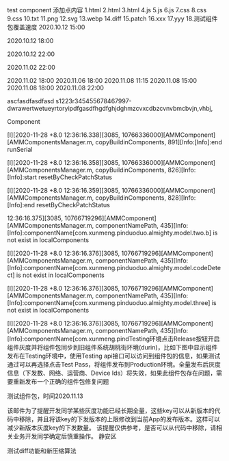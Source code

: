 test component
添加点内容
1.html
2.html
3.html
4.js
5.js
6.js
7.css
8.css
9.css
10.txt
11.png
12.svg
13.webp
14.diff
15.patch
16.xxx
17.yyy
18.测试组件包覆盖速度
2020.10.12 15:00

2020.10.12 18:00

2020.10.12 22:00

2020.11.02 22:00

2020.11.02 18:00
2020.11.06 18:00
2020.11.08 11:15
2020.11.08 15:00
2020.11.08 18:00
2020.11.08 22:00

ascfasdfasdfasd
s1223r345455678467997-dwrawertwetueyrtoryipdfgasdfhgdfghjdghmzcvxcdbzcvnvbmcbvjn,vhbj,

Component

[I][2020-11-28 +8.0 12:36:16.338][3085, 10766336000][AMMComponent][AMMComponentsManager.m, copyBuildinComponents, 891][Info:[Info]:end runSerial

[I][2020-11-28 +8.0 12:36:16.358][3085, 10766336000][AMMComponent][AMMComponentsManager.m, copyBuildinComponents, 826][Info:[Info]:start resetByCheckPatchStatus

[I][2020-11-28 +8.0 12:36:16.359][3085, 10766336000][AMMComponent][AMMComponentsManager.m, copyBuildinComponents, 828][Info:[Info]:end resetByCheckPatchStatus

 12:36:16.375][3085, 10766719296][AMMComponent][AMMComponentsManager.m, componentNamePath, 435][Info:[Info]:componentName[com.xunmeng.pinduoduo.almighty.model.two.b] is not exist in localComponents

[I][2020-11-28 +8.0 12:36:16.376][3085, 10766719296][AMMComponent][AMMComponentsManager.m, componentNamePath, 435][Info:[Info]:componentName[com.xunmeng.pinduoduo.almighty.model.codeDetect] is not exist in localComponents

[I][2020-11-28 +8.0 12:36:16.376][3085, 10766719296][AMMComponent][AMMComponentsManager.m, componentNamePath, 435][Info:[Info]:componentName[com.xunmeng.pinduoduo.almighty.model.three] is not exist in localComponents

[I][2020-11-28 +8.0 12:36:16.376][3085, 10766719296][AMMComponent][AMMComponentsManager.m, componentNamePath, 435][Info:[Info]:componentName[com.xunmeng.pindTesting环境点击Release按钮开启组件灰度并将组件包同步到旧组件系统胡桃街环境(durin)，比如下图中显示组件发布在Testing环境中，使用Testing api接口可以访问到组件包的信息，如果测试通过可以再选择点击Test Pass，将组件发布到Production环境。全量发布后灰度信息（下发数、网络、运营商、Device Ids）将失效，如果此组件包存在问题，需要重新发布一个正确的组件包修复问题

测试组件包，时间2020.11.13

该邮件为了提醒开发同学某些灰度功能已经长期全量，这些key可以从新版本的代码中移除，并且将该key的下发版本的上限修改到当前App的发布版本。这样可以减少新版本灰度key的下发数量。
该提醒仅供参考，是否可以从代码中移除，请相关业务开发同学确定后慎重操作。
静安区

测试diff功能和新压缩算法
